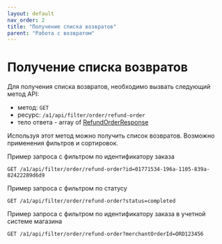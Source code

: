 ```yaml
---
layout: default
nav_order: 2
title: "Получение списка возвратов"
parent: "Работа с возвратом"
---
```


# Получение списка возвратов

Для получения списка возвратов, необходимо вызвать следующий метод API:

- метод: `GET`
- ресурс: `/a1/api/filter/order/refund-order`
- тело ответа - array of [RefundOrderResponse](/docs/refund/create/#refundorderresponse)

Используя этот метод можно получить список возвратов. Возможно применения фильтров и сортировок.

Пример запроса с фильтром по идентификатору заказа

```
GET /a1/api/filter/order/refund-order?id=01771534-196a-1105-839a-82422289d6d9
```

Пример запроса с фильтром по статусу

```
GET /a1/api/filter/order/refund-order?status=completed
```

Пример запроса с фильтром по идентификатору заказа в учетной системе магазина 

```
GET /a1/api/filter/order/refund-order?merchantOrderId=ORD123456
```


